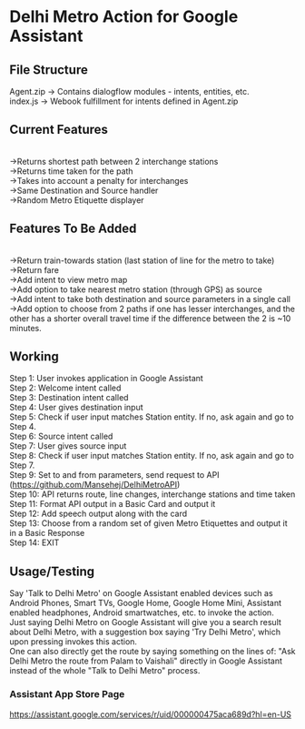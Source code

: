 # Delhi Metro Action for Google Assistant

## File Structure

Agent.zip -> Contains dialogflow modules - intents, entities, etc.</br>
index.js -> Webook fulfillment for intents defined in Agent.zip</br>

## Current Features
</br>
->Returns shortest path between 2 interchange stations</br>
->Returns time taken for the path</br>
->Takes into account a penalty for interchanges</br>
->Same Destination and Source handler</br>
->Random Metro Etiquette displayer</br>

## Features To Be Added
</br>
->Return train-towards station (last station of line for the metro to take)</br>
->Return fare</br>
->Add intent to view metro map</br>
->Add option to take nearest metro station (through GPS) as source</br>
->Add intent to take both destination and source parameters in a single call</br>
->Add option to choose from 2 paths if one has lesser interchanges, and the other has a shorter overall travel time if the difference between the 2 is ~10 minutes.

## Working

Step 1: User invokes application in Google Assistant</br>
Step 2: Welcome intent called</br>
Step 3: Destination intent called</br>
Step 4: User gives destination input</br>
Step 5: Check if user input matches Station entity. If no, ask again and go to Step 4.</br>
Step 6: Source intent called</br>
Step 7: User gives source input</br>
Step 8: Check if user input matches Station entity. If no, ask again and go to Step 7.</br>
Step 9: Set to and from parameters, send request to API (https://github.com/Mansehej/DelhiMetroAPI)</br>
Step 10: API returns route, line changes, interchange stations and time taken</br>
Step 11: Format API output in a Basic Card and output it</br>
Step 12: Add speech output along with the card</br>
Step 13: Choose from a random set of given Metro Etiquettes and output it in a Basic Response</br>
Step 14: EXIT


## Usage/Testing

Say 'Talk to Delhi Metro' on Google Assistant enabled devices such as Android Phones, Smart TVs, Google Home, Google Home Mini, Assistant enabled headphones, Android smartwatches, etc. to invoke the action.</br>
Just saying Delhi Metro on Google Assistant will give you a search result about Delhi Metro, with a suggestion box saying 'Try Delhi Metro', which upon pressing invokes this action.</br>
One can also directly get the route by saying something on the lines of: "Ask Delhi Metro the route from Palam to Vaishali" directly in Google Assistant instead of the whole "Talk to Delhi Metro" process.
</br>

### Assistant App Store Page
https://assistant.google.com/services/r/uid/000000475aca689d?hl=en-US
